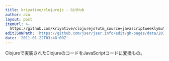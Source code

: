 ```yaml
---
title: kriyative/clojurejs - GitHub
author: azu
layout: post
itemUrl: >-
  https://github.com/kriyative/clojurejs?utm_source=javascriptweekly&utm_medium=email
editJSONPath: 'https://github.com/jser/jser.info/edit/gh-pages/data/2011/01/index.json'
date: '2011-01-22T03:48:00Z'
---
```

Clojureで実装されたClojureのコードをJavaScriptコードに変換もの。
